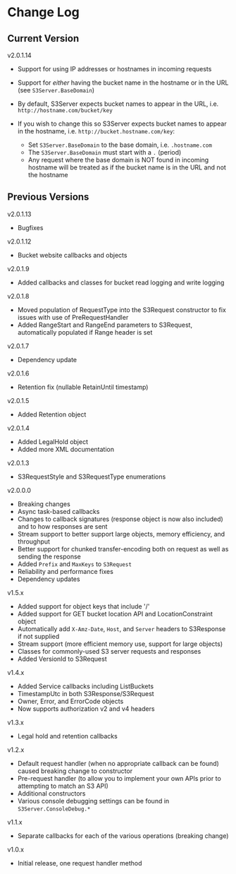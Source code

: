 # Change Log

## Current Version

v2.0.1.14
 
- Support for using IP addresses or hostnames in incoming requests
- Support for *either* having the bucket name in the hostname or in the URL (see ```S3Server.BaseDomain```)

- By default, S3Server expects bucket names to appear in the URL, i.e. ```http://hostname.com/bucket/key```
- If you wish to change this so S3Server expects bucket names to appear in the hostname, i.e. ```http://bucket.hostname.com/key```:
  - Set ```S3Server.BaseDomain``` to the base domain, i.e. ```.hostname.com```
  - The ```S3Server.BaseDomain``` must start with a ```.``` (period)
  - Any request where the base domain is NOT found in incoming hostname will be treated as if the bucket name is in the URL and not the hostname

## Previous Versions

v2.0.1.13

- Bugfixes

v2.0.1.12

- Bucket website callbacks and objects

v2.0.1.9

- Added callbacks and classes for bucket read logging and write logging

v2.0.1.8

- Moved population of RequestType into the S3Request constructor to fix issues with use of PreRequestHandler
- Added RangeStart and RangeEnd parameters to S3Request, automatically populated if Range header is set

v2.0.1.7

- Dependency update

v2.0.1.6

- Retention fix (nullable RetainUntil timestamp)

v2.0.1.5

- Added Retention object

v2.0.1.4

- Added LegalHold object
- Added more XML documentation

v2.0.1.3

- S3RequestStyle and S3RequestType enumerations

v2.0.0.0

- Breaking changes
- Async task-based callbacks
- Changes to callback signatures (response object is now also included) and to how responses are sent
- Stream support to better support large objects, memory efficiency, and throughput
- Better support for chunked transfer-encoding both on request as well as sending the response
- Added ```Prefix``` and ```MaxKeys``` to ```S3Request```
- Reliability and performance fixes
- Dependency updates

v1.5.x

- Added support for object keys that include '/'
- Added support for GET bucket location API and LocationConstraint object
- Automatically add ```X-Amz-Date```, ```Host```, and ```Server``` headers to S3Response if not supplied
- Stream support (more efficient memory use, support for large objects)
- Classes for commonly-used S3 server requests and responses
- Added VersionId to S3Request
 
v1.4.x

- Added Service callbacks including ListBuckets
- TimestampUtc in both S3Response/S3Request
- Owner, Error, and ErrorCode objects
- Now supports authorization v2 and v4 headers

v1.3.x

- Legal hold and retention callbacks

v1.2.x

- Default request handler (when no appropriate callback can be found) caused breaking change to constructor
- Pre-request handler (to allow you to implement your own APIs prior to attempting to match an S3 API)
- Additional constructors
- Various console debugging settings can be found in ```S3Server.ConsoleDebug.*``` 

v1.1.x

- Separate callbacks for each of the various operations (breaking change)

v1.0.x

- Initial release, one request handler method

